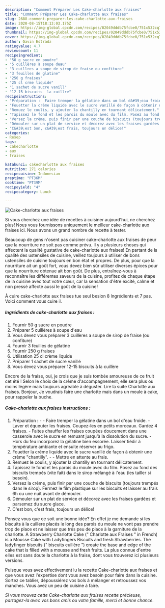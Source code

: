 ```yaml
---
description: "Comment Préparer Les Cake-charlotte aux fraises"
title: "Comment Préparer Les Cake-charlotte aux fraises"
slug: 2688-comment-preparer-les-cake-charlotte-aux-fraises
date: 2020-08-15T18:13:03.175Z
image: https://img-global.cpcdn.com/recipes/02049dddb75fcbe0/751x532cq70/cake-charlotte-aux-fraises-photo-principale-de-la-recette.jpg
thumbnail: https://img-global.cpcdn.com/recipes/02049dddb75fcbe0/751x532cq70/cake-charlotte-aux-fraises-photo-principale-de-la-recette.jpg
cover: https://img-global.cpcdn.com/recipes/02049dddb75fcbe0/751x532cq70/cake-charlotte-aux-fraises-photo-principale-de-la-recette.jpg
author: Gavin Estrada
ratingvalue: 4.7
reviewcount: 11
recipeingredient:
- "50 g sucre en poudre"
- "5 cuillères à soupe deau"
- "3 cuillres a soupe de sirop de fraise ou confiture"
- "3 feuilles de glatine"
- "250 g fraises"
- "25 cl crme liquide"
- "1 sachet de sucre vanill"
- "12-15 biscuits  la cuillre"
recipeinstructions:
- "Préparation :  Faire tremper la gélatine dans un bol d&#39;eau froide. Laver et équeuter les fraises. Coupez-les en petits morceaux. Gardez 4 fraises. Faites chauffer les fraises coupées doucement dans une casserole avec le sucre en remuant jusqu&#39;à la dissolution du sucre. Hors du feu incorporez la gélatine bien essorée. Laisser tiédir à température ambiante et ensuite réserver au frigo."
- "Fouetter la crème liquide avec le sucre vanillé de façon à obtenir une crème &#34;chantilly&#34;.  Mettre en attente au frais."
- "Remuez le coulis, y ajouter la chantilly en tournant délicatement."
- "Tapissez le fond et les parois du moule avec du film. Posez au fond des biscuits trempés (vite fait) dans le sirop mélangé à l&#39;eau (les tailler si besoin)."
- "Versez la crème, puis finir par une couche de biscuits (toujours trempés dans le sirop). Fermez le film plastique sur les biscuits et laisser au frais 6h ou une nuit avant de démouler."
- "Démouler sur un plat de service et décorez avec les fraises gardées et parsemez du sucre glace."
- "C&#39;est bon, c&#39;est frais, toujours un délice!"
categories:
- Resep
tags:
- cakecharlotte
- aux
- fraises

katakunci: cakecharlotte aux fraises 
nutrition: 271 calories
recipecuisine: Indonesian
preptime: "PT36M"
cooktime: "PT39M"
recipeyield: "4"
recipecategory: Lunch

---
```



![Cake-charlotte aux fraises](https://img-global.cpcdn.com/recipes/02049dddb75fcbe0/751x532cq70/cake-charlotte-aux-fraises-photo-principale-de-la-recette.jpg)

Si vous cherchez une idée de recettes à cuisiner aujourd'hui, ne cherchez plus! Nous vous fournissons uniquement le meilleur cake-charlotte aux fraises ici. Nous avons un grand nombre de recette à tester.

Beaucoup de gens n'osent pas cuisiner cake-charlotte aux fraises de peur que la nourriture ne soit pas comme prévu. Il y a plusieurs choses qui affectent la qualité gustative de cake-charlotte aux fraises! En partant de la qualité des ustensiles de cuisine, veillez toujours à utiliser de bons ustensiles de cuisine toujours en bon état et propres. De plus, pour que la nourriture ait un goût fort, vous devez bien sûr utiliser diverses épices pour que la nourriture obtenue ait bon goût. De plus, entraînez-vous à reconnaître les différentes saveurs de la cuisine, profitez de chaque étape de la cuisine avec tout votre cœur, car la sensation d'être excité, calme et non pressé affecte aussi le goût de la cuisine!

<!--inarticleads1-->

À cuire cake-charlotte aux fraises tue seul besion 8 Ingrédients et 7 pas. Voici comment vous cuire il.

##### Ingrédients de cake-charlotte aux fraises :

1. Fournir 50 g sucre en poudre
1. Préparer 5 cuillères à soupe d&#39;eau
1. Vous devez vous préparer 3 cuillères a soupe de sirop de fraise (ou confiture)
1. Fournir 3 feuilles de gélatine
1. Fournir 250 g fraises
1. Utilisation 25 cl crème liquide
1. Préparer 1 sachet de sucre vanillé
1. Vous devez vous préparer 12-15 biscuits à la cuillère


Encore de la fraise, oui, je crois que je suis tombée amoureuse de ce fruit cet été ! Selon le choix de la crème d&#39;accompagnement, elle sera plus ou moins légère mais toujours agréable à déguster. Lire la suite Charlotte aux fraises. Bonjour, Je voudrais faire une charlotte mais dans un moule à cake, pour rappeler la buche. 

<!--inarticleads2-->

##### Cake-charlotte aux fraises instructions :

1. Préparation : -  - Faire tremper la gélatine dans un bol d&#39;eau froide. - Laver et équeuter les fraises. Coupez-les en petits morceaux. Gardez 4 fraises. - Faites chauffer les fraises coupées doucement dans une casserole avec le sucre en remuant jusqu&#39;à la dissolution du sucre. - Hors du feu incorporez la gélatine bien essorée. Laisser tiédir à température ambiante et ensuite réserver au frigo.
1. Fouetter la crème liquide avec le sucre vanillé de façon à obtenir une crème &#34;chantilly&#34;. -  - Mettre en attente au frais.
1. Remuez le coulis, y ajouter la chantilly en tournant délicatement.
1. Tapissez le fond et les parois du moule avec du film. Posez au fond des biscuits trempés (vite fait) dans le sirop mélangé à l&#39;eau (les tailler si besoin).
1. Versez la crème, puis finir par une couche de biscuits (toujours trempés dans le sirop). Fermez le film plastique sur les biscuits et laisser au frais 6h ou une nuit avant de démouler.
1. Démouler sur un plat de service et décorez avec les fraises gardées et parsemez du sucre glace.
1. C&#39;est bon, c&#39;est frais, toujours un délice!


Pensez vous que ce soit une bonne idée? En effet je me demande si les biscuits à la cuillere placés le long des parois du moule ne vont pas prendre trop de place et ne laisser que trés peu de place à la garniture de la charlotte. A Strawberry Charlotte Cake (&#34; Charlotte aux Fraises &#34; in French) is a Mousse Cake with Ladyfingers Biscuits and fresh Strawberries. The ladyfinger biscuits (&#34; biscuits cuillère &#34;) create the base and edge of the cake that is filled with a mousse and fresh fruits. La plus connue d&#39;entre elles est sans doute la charlotte à la fraise, dont vous trouverez ici plusieurs versions. 

<!--inarticleads1-->

<p>
Puisque vous avez effectivement lu la recette Cake-charlotte aux fraises et que vous avez l'expertise dont vous avez besoin pour faire dans la cuisine. Sortez ce tablier, dépoussiérez vos bols à mélanger et retroussez vos manches. Vous avez un peu de cuisine à faire.
</p>

<p>
<i>Si vous trouvez cette Cake-charlotte aux fraises recette précieuse, partagez-la avec vos bons amis ou votre famille, merci et bonne chance.</i>
</p>
